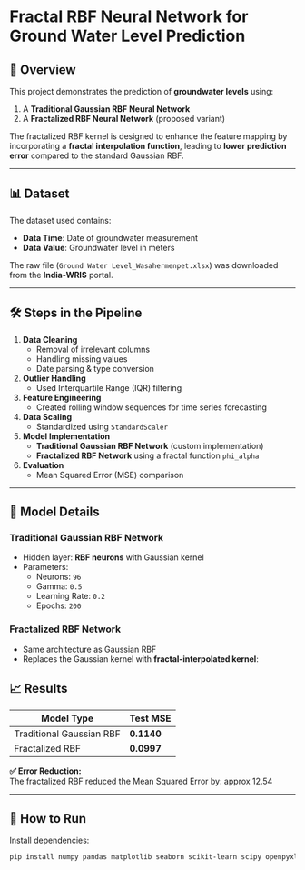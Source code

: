# Fractal RBF Neural Network for Ground Water Level Prediction

## 📌 Overview
This project demonstrates the prediction of **groundwater levels** using:
1. A **Traditional Gaussian RBF Neural Network**
2. A **Fractalized RBF Neural Network** (proposed variant)

The fractalized RBF kernel is designed to enhance the feature mapping by incorporating a **fractal interpolation function**, leading to **lower prediction error** compared to the standard Gaussian RBF.

---

## 📊 Dataset
The dataset used contains:
- **Data Time**: Date of groundwater measurement
- **Data Value**: Groundwater level in meters

The raw file (`Ground Water Level_Wasahermenpet.xlsx`) was downloaded from the **India-WRIS** portal.

---

## 🛠 Steps in the Pipeline
1. **Data Cleaning**
   - Removal of irrelevant columns
   - Handling missing values
   - Date parsing & type conversion
2. **Outlier Handling**
   - Used Interquartile Range (IQR) filtering
3. **Feature Engineering**
   - Created rolling window sequences for time series forecasting
4. **Data Scaling**
   - Standardized using `StandardScaler`
5. **Model Implementation**
   - **Traditional Gaussian RBF Network** (custom implementation)
   - **Fractalized RBF Network** using a fractal function `phi_alpha`
6. **Evaluation**
   - Mean Squared Error (MSE) comparison

---

## 📐 Model Details

### Traditional Gaussian RBF Network
- Hidden layer: **RBF neurons** with Gaussian kernel  
- Parameters:
  - Neurons: `96`
  - Gamma: `0.5`
  - Learning Rate: `0.2`
  - Epochs: `200`

### Fractalized RBF Network
- Same architecture as Gaussian RBF  
- Replaces the Gaussian kernel with **fractal-interpolated kernel**:
 
## 📈 Results

| Model Type               | Test MSE |
|--------------------------|----------|
| Traditional Gaussian RBF | **0.1140** |
| Fractalized RBF          | **0.0997** |

**✅ Error Reduction:**  
The fractalized RBF reduced the Mean Squared Error by: approx 12.54



---

## 🚀 How to Run
Install dependencies:
   ```bash
   pip install numpy pandas matplotlib seaborn scikit-learn scipy openpyxl
